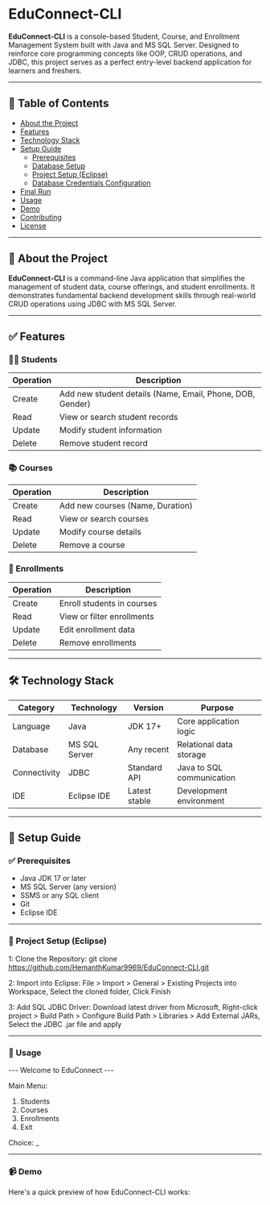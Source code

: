 # EduConnect-CLI

**EduConnect-CLI** is a console-based Student, Course, and Enrollment Management System built with Java and MS SQL Server. Designed to reinforce core programming concepts like OOP, CRUD operations, and JDBC, this project serves as a perfect entry-level backend application for learners and freshers.

---

## 📑 Table of Contents

- [About the Project](#about-the-project)
- [Features](#features)
- [Technology Stack](#technology-stack)
- [Setup Guide](#setup-guide)
  - [Prerequisites](#prerequisites)
  - [Database Setup](#database-setup)
  - [Project Setup (Eclipse)](#project-setup-eclipse)
  - [Database Credentials Configuration](#database-credentials-configuration)
- [Final Run](#final-run)
- [Usage](#usage)
- [Demo](#demo)
- [Contributing](#contributing)
- [License](#license)

---

## 📘 About the Project

**EduConnect-CLI** is a command-line Java application that simplifies the management of student data, course offerings, and student enrollments. It demonstrates fundamental backend development skills through real-world CRUD operations using JDBC with MS SQL Server.

---

## ✅ Features

### 👨‍🎓 Students

| Operation | Description |
|----------|-------------|
| Create   | Add new student details (Name, Email, Phone, DOB, Gender) |
| Read     | View or search student records |
| Update   | Modify student information |
| Delete   | Remove student record |

### 📚 Courses

| Operation | Description |
|----------|-------------|
| Create   | Add new courses (Name, Duration) |
| Read     | View or search courses |
| Update   | Modify course details |
| Delete   | Remove a course |

### 📝 Enrollments

| Operation | Description |
|----------|-------------|
| Create   | Enroll students in courses |
| Read     | View or filter enrollments |
| Update   | Edit enrollment data |
| Delete   | Remove enrollments |

---

## 🛠️ Technology Stack

| Category    | Technology       | Version        | Purpose                       |
|-------------|------------------|----------------|-------------------------------|
| Language    | Java             | JDK 17+        | Core application logic        |
| Database    | MS SQL Server    | Any recent     | Relational data storage       |
| Connectivity| JDBC             | Standard API   | Java to SQL communication     |
| IDE         | Eclipse IDE      | Latest stable  | Development environment       |

---

## 🚀 Setup Guide

### ✅ Prerequisites

- Java JDK 17 or later
- MS SQL Server (any version)
- SSMS or any SQL client
- Git
- Eclipse IDE

---
### 🧩 Project Setup (Eclipse)

1: Clone the Repository: git clone https://github.com/HemanthKumar9969/EduConnect-CLI.git

2: Import into Eclipse: File > Import > General > Existing Projects into Workspace, Select the cloned folder, Click Finish

3: Add SQL JDBC Driver: Download latest driver from Microsoft, Right-click project > Build Path > Configure Build Path > Libraries > Add External JARs, Select the JDBC .jar file and apply

---
### 🧪 Usage

--- Welcome to EduConnect ---

Main Menu:
1. Students
2. Courses
3. Enrollments
4. Exit

Choice: _

---
### 📹 Demo
Here's a quick preview of how EduConnect-CLI works:






